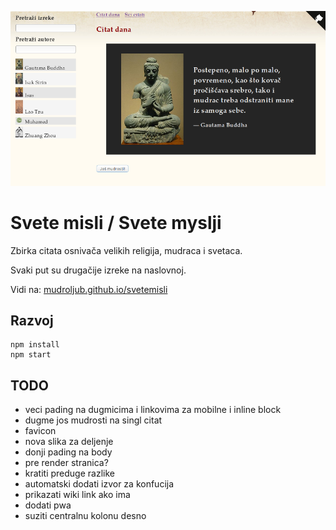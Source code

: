 [![](screen.png)](https://mudroljub.github.io/svetemisli)

# Svete misli / Svete myslji

Zbirka citata osnivača velikih religija, mudraca i svetaca.

Svaki put su drugačije izreke na naslovnoj.

Vidi na: [mudroljub.github.io/svetemisli](https://mudroljub.github.io/svetemisli)

## Razvoj

```
npm install
npm start
```

## TODO

- veci pading na dugmicima i linkovima za mobilne i inline block
- dugme jos mudrosti na singl citat
- favicon
- nova slika za deljenje
- donji pading na body
- pre render stranica?
- kratiti preduge razlike
- automatski dodati izvor za konfucija
- prikazati wiki link ako ima
- dodati pwa
- suziti centralnu kolonu desno
